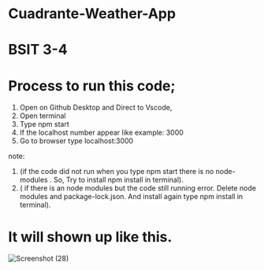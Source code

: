 # Cuadrante-Weather-App
# BSIT 3-4
# Process to run this code;
1. Open on Github Desktop and Direct to Vscode,
2. Open terminal 
3. Type npm start
4. If the localhost number appear like example: 3000 
5. Go to browser type localhost:3000

note: 
1. (if the code did not run when you type npm start there is no node-modules . So, Try to install npm install in terminal).
2. ( if there is an node modules but the code still running error. Delete node modules and package-lock.json. And install again type npm install in terminal).
 
 # It will shown up like this.

![Screenshot (28)](https://user-images.githubusercontent.com/96381650/208463316-69185314-a870-4fef-ae78-6d4f04ef1c1d.png)
